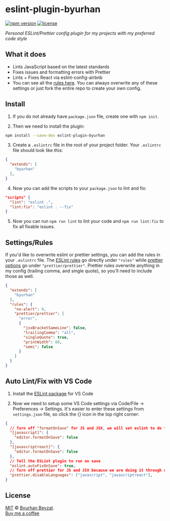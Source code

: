 # eslint-plugin-byurhan

[![npm version](https://badgen.net/npm/v/eslint-config-byurhan?icon=npm)](https://www.npmjs.com/package/eslint-config-byurhan)
[![license](https://badgen.net/badge/license/MIT/blue)](https://opensource.org/licenses/MIT)

*Personal ESLint/Prettier config plugin for my projects with my preferred code style*

## What it does
- Lints JavaScript based on the latest standards
- Fixes issues and formatting errors with Prettier
- Lints + Fixes React via eslint-config-airbnb
- You can see all the [rules here](./.eslintrc.js). You can always overwrite any of these settings or just fork the entire repo to create your own config.

## Install

1. If you do not already have `package.json` file, create one with `npm init`.

2. Then we need to install the plugin:

```bash
npm install --save-dev eslint-plugin-byurhan
```

3. Create a `.eslintrc` file in the root of your project folder. Your `.eslintrc` file should look like this:

```json
{
  "extends": [
    "byurhan"
  ],
}
```

4. Now you can add the scripts to your `package.json` to lint and fix:

```json
"scripts" {
  "lint": "eslint .",
  "lint:fix": "eslint . --fix"
}
```

5. Now you can run `npm run lint` to lint your code and `npm run lint:fix` to fix all fixable issues.

## Settings/Rules

If you'd like to overwrite eslint or prettier settings, you can add the rules in your `.eslintrc` file. The [ESLint rules](https://eslint.org/docs/rules/) go directly under `"rules"` while [prettier options](https://prettier.io/docs/en/options.html) go under `"prettier/prettier"`. Prettier rules overwrite anything in my config (trailing comma, and single quote), so you'll need to include those as well. 

```json
{
  "extends": [
    "byurhan"
  ],
  "rules": {
    "no-alert": 0,
    "prettier/prettier": [
      "error",
      {
        "jsxBracketSameLine": false,
        "trailingComma": "all",
        "singleQuote": true,
        "printWidth": 80,
        "semi": false
      }
    ]
  }
}
```


## Auto Lint/Fix with VS Code

1. Install the [ESLint package](https://marketplace.visualstudio.com/items?itemName=dbaeumer.vscode-eslint) for VS Code

2. Now we need to setup some VS Code settings via Code/File → Preferences → Settings. It's easier to enter these settings from `settings.json` file, so click the {} icon in the top right corner:

```json
{
  // Turn off "formatOnSave" for JS and JSX, we will set eslint to do this
  "[javascript]": {
    "editor.formatOnSave": false
  },
  "[javascriptreact]": {
    "editor.formatOnSave": false
  },
  // Tell the ESLint plugin to run on save
  "eslint.autoFixOnSave": true,
  // Turn off prettier for JS and JSX because we are doing it through eslint already
  "prettier.disableLanguages": ["javascript", "javascriptreact"],
}
```

## License
[MIT](https://opensource.org/licenses/MIT) &copy; [Byurhan Beyzat](https://byurhanbeyzat.com/). <br />
[Buy me a coffee](https://ko-fi.com/X7X38NNC)
